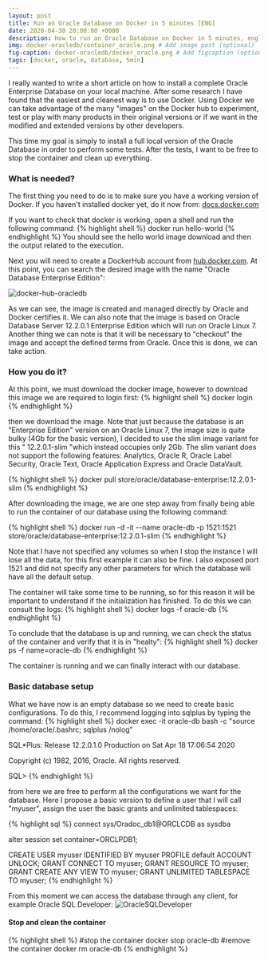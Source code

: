 ```yaml
---
layout: post
title: Run an Oracle Database on Docker in 5 minutes [ENG]
date: 2020-04-30 20:00:00 +0000
description: How to run an Oracle Database on Docker in 5 minutes, english version
img: docker-oracledb/container_oracle.png # Add image post (optional)
fig-caption: docker-oracledb/docker_oracle.png # Add figcaption (optional)
tags: [docker, oracle, database, 5min]
---
```


I really wanted to write a short article on how to install a complete Oracle Enterprise Database on your local machine. After some research I have found that the easiest and cleanest way is to use Docker. Using Docker we can take advantage of the many "images" on the Docker hub to experiment, test or play with many products in their original versions or if we want in the modified and extended versions by other developers.

This time my goal is simply to install a full local version of the Oracle Database in order to perform some tests. After the tests, I want to be free to stop the container and clean up everything.

### What is needed?
The first thing you need to do is to make sure you have a working version of Docker. If you haven't installed docker yet, do it now from: <a href="https://docs.docker.com/">docs.docker.com</a>

If you want to check that docker is working, open a shell and run the following command:
{% highlight shell %}
docker run hello-world
{% endhighlight %}
You should see the hello world image download and then the output related to the execution.

Next you will need to create a DockerHub account from <a href="https://hub.docker.com/">hub.docker.com</a>. At this point, you can search the desired image with the name "Oracle Database Enterprise Edition":

![docker-hub-oracledb]({{site.baseurl}}/assets/img/docker-oracledb/docker_hub.png)

As we can see, the image is created and managed directly by Oracle and Docker certifies it. We can also note that the image is based on Oracle Database Server 12.2.0.1 Enterprise Edition which will run on Oracle Linux 7. Another thing we can note is that it will be necessary to "checkout" the image and accept the defined terms from Oracle. Once this is done, we can take action.

### How you do it?
At this point, we must download the docker image, however to download this image we are required to login first:
{% highlight shell %}
docker login
{% endhighlight %}

then we download the image. Note that just because the database is an "Enterprise Edition" version on an Oracle Linux 7, the image size is quite bulky (4Gb for the basic version), I decided to use the slim image variant for this " 12.2.0.1-slim "which instead occupies only 2Gb. The slim variant does not support the following features: Analytics, Oracle R, Oracle Label Security, Oracle Text, Oracle Application Express and Oracle DataVault.

{% highlight shell %}
docker pull store/oracle/database-enterprise:12.2.0.1-slim
{% endhighlight %}

After downloading the image, we are one step away from finally being able to run the container of our database using the following command:

{% highlight shell %}
docker run -d -it --name oracle-db -p 1521:1521 store/oracle/database-enterprise:12.2.0.1-slim
{% endhighlight %}

Note that I have not specified any volumes so when I stop the instance I will lose all the data, for this first example it can also be fine. I also exposed port 1521 and did not specify any other parameters for which the database will have all the default setup.

The container will take some time to be running, so for this reason it will be important to understand if the initialization has finished. To do this we can consult the logs:
{% highlight shell %}
docker logs -f oracle-db
{% endhighlight %}

To conclude that the database is up and running, we can check the status of the container and verify that it is in "healty":
{% highlight shell %}
docker ps -f name=oracle-db
{% endhighlight %}

The container is running and we can finally interact with our database.

### Basic database setup
What we have now is an empty database so we need to create basic configurations. To do this, I recommend logging into sqlplus by typing the command:
{% highlight shell %}
docker exec -it oracle-db bash -c "source /home/oracle/.bashrc; sqlplus /nolog"

SQL*Plus: Release 12.2.0.1.0 Production on Sat Apr 18 17:06:54 2020

Copyright (c) 1982, 2016, Oracle.  All rights reserved.

SQL>
{% endhighlight %}

from here we are free to perform all the configurations we want for the database. Here I propose a basic version to define a user that I will call "myuser", assign the user the basic grants and unlimited tablespaces:

{% highlight sql %}
connect sys/Oradoc_db1@ORCLCDB as sysdba

alter session set container=ORCLPDB1;

CREATE USER myuser IDENTIFIED BY myuser
	PROFILE default
	ACCOUNT UNLOCK;
GRANT CONNECT TO myuser;
GRANT RESOURCE TO myuser;
GRANT CREATE ANY VIEW TO myuser;
GRANT UNLIMITED TABLESPACE TO myuser;
{% endhighlight %}

From this moment we can access the database through any client, for example Oracle SQL Developer:
![OracleSQLDeveloper]({{site.baseurl}}/assets/img/docker-oracledb/OracleSQLDeveloper.PNG)


#### Stop and clean the container

{% highlight shell %}
#stop the container
docker stop oracle-db
#remove the container
docker rm oracle-db
{% endhighlight %}
